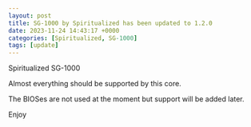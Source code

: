```yaml
---
layout: post
title: SG-1000 by Spiritualized has been updated to 1.2.0
date: 2023-11-24 14:43:17 +0000
categories: [Spiritualized, SG-1000]
tags: [update]
---
```

Spiritualized SG-1000

Almost everything should be supported by this core.  

The BIOSes are not used at the moment but support will be added later.

Enjoy

